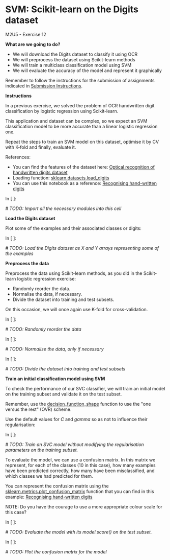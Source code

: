 # **SVM: Scikit-learn on the Digits dataset**

M2U5 - Exercise 12

**What are we going to do?**

- We will download the Digits dataset to classify it using OCR
- We will preprocess the dataset using Scikit-learn methods
- We will train a multiclass classification model using SVM
- We will evaluate the accuracy of the model and represent it graphically

Remember to follow the instructions for the submission of assignments indicated in [Submission Instructions](https://github.com/Tokio-School/Machine-Learning/blob/main/Instrucciones%20entregas.md).

**Instructions**

In a previous exercise, we solved the problem of OCR handwritten digit classification by logistic regression using Scikit-learn.

This application and dataset can be complex, so we expect an SVM classification model to be more accurate than a linear logistic regression one.

Repeat the steps to train an SVM model on this dataset, optimise it by CV with K-fold and finally, evaluate it.

References:

- You can find the features of the dataset here: [Optical recognition of handwritten digits dataset](https://scikit-learn.org/stable/datasets/toy_dataset.html#digits-dataset)
- Loading function: [sklearn.datasets.load\_digits](https://scikit-learn.org/stable/modules/generated/sklearn.datasets.load_digits.html)
- You can use this notebook as a reference: [Recognising hand-written digits](https://scikit-learn.org/stable/auto_examples/classification/plot_digits_classification.html)

In [ ]:

_# TODO: Import all the necessary modules into this cell_

**Load the Digits dataset**

Plot some of the examples and their associated classes or digits:

In [ ]:

_# TODO: Load the Digits dataset as X and Y arrays representing some of the examples_

**Preprocess the data**

Preprocess the data using Scikit-learn methods, as you did in the Scikit-learn logistic regression exercise:

- Randomly reorder the data.
- Normalise the data, if necessary.
- Divide the dataset into training and test subsets.

On this occasion, we will once again use K-fold for cross-validation.

In [ ]:

_# TODO: Randomly reorder the data_

In [ ]:

_# TODO: Normalise the data, only if necessary_

In [ ]:

_# TODO: Divide the dataset into training and test subsets_

**Train an initial classification model using SVM**

To check the performance of our SVC classifier, we will train an initial model on the training subset and validate it on the test subset.

Remember, use the [decision\_function\_shape](https://scikit-learn.org/stable/modules/svm.html#multi-class-classification) function to use the "one versus the rest" (OVR) scheme.

Use the default values for _C_ and _gamma_ so as not to influence their regularisation:

In [ ]:

_# TODO: Train an SVC model without modifying the regularisation parameters on the training subset._

To evaluate the model, we can use a confusion matrix. In this matrix we represent, for each of the classes (10 in this case), how many examples have been predicted correctly, how many have been misclassified, and which classes we had predicted for them.

You can represent the confusion matrix using the [sklearn.metrics.plot\_confusion\_matrix](https://scikit-learn.org/stable/modules/generated/sklearn.metrics.plot_confusion_matrix.html) function that you can find in this example: [Recognising hand-written digits](https://scikit-learn.org/stable/auto_examples/classification/plot_digits_classification.html)

NOTE: Do you have the courage to use a more appropriate colour scale for this case?

In [ ]:

_# TODO: Evaluate the model with its model.score() on the test subset._

In [ ]:

_# TODO: Plot the confusion matrix for the model_
